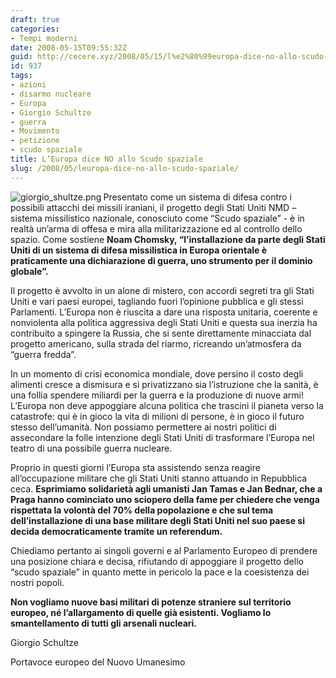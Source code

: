 ```yaml
---
draft: true
categories:
- Tempi moderni
date: 2008-05-15T09:55:32Z
guid: http://cecere.xyz/2008/05/15/l%e2%80%99europa-dice-no-allo-scudo-spaziale/
id: 937
tags:
- azioni
- disarmo nucleare
- Europa
- Giorgio Schultze
- guerra
- Movimento
- petizione
- scudo spaziale
title: L’Europa dice NO allo Scudo spaziale
slug: /2008/05/leuropa-dice-no-allo-scudo-spaziale/
---
```


<img src='http://cecere.xyz/wp-content/uploads/sites/3/2008/05/giorgio_shultze.png' alt='giorgio_shultze.png' align="left" />Presentato come un sistema di difesa contro i possibili attacchi dei missili iraniani, il progetto degli Stati Uniti NMD – sistema missilistico nazionale, conosciuto come “Scudo spaziale” - è in realtà un’arma di offesa e mira alla militarizzazione ed al controllo dello spazio. Come sostiene **Noam Chomsky, “l’installazione da parte degli Stati Uniti di un sistema di difesa missilistica in Europa orientale è praticamente una dichiarazione di guerra, uno strumento per il dominio globale”.** 

Il progetto è avvolto in un alone di mistero, con accordi segreti tra gli Stati Uniti e vari paesi europei, tagliando fuori l’opinione pubblica e gli stessi Parlamenti. L’Europa non è riuscita a dare una risposta unitaria, coerente e nonviolenta alla politica aggressiva degli Stati Uniti e questa sua inerzia ha contribuito a spingere la Russia, che si sente direttamente minacciata dal progetto americano, sulla strada del riarmo, ricreando un’atmosfera da “guerra fredda”.

In un momento di crisi economica mondiale, dove persino il costo degli alimenti cresce a dismisura e si privatizzano sia l’istruzione che la sanità, è una follia spendere miliardi per la guerra e la produzione di nuove armi! L’Europa non deve appoggiare alcuna politica che trascini il pianeta verso la catastrofe: qui è in gioco la vita di milioni di persone, è in gioco il futuro stesso dell’umanità. Non possiamo permettere ai nostri politici di assecondare la folle intenzione degli Stati Uniti di trasformare l’Europa nel teatro di una possibile guerra nucleare.

Proprio in questi giorni l’Europa sta assistendo senza reagire all’occupazione militare che gli Stati Uniti stanno attuando in Repubblica ceca. **Esprimiamo solidarietà agli umanisti Jan Tamas e Jan Bednar, che a Praga hanno cominciato uno sciopero della fame per chiedere che venga rispettata la volontà del 70% della popolazione e che sul tema dell’installazione di una base militare degli Stati Uniti nel suo paese si decida democraticamente tramite un referendum.** 

Chiediamo pertanto ai singoli governi e al Parlamento Europeo di prendere una posizione chiara e decisa, rifiutando di appoggiare il progetto dello “scudo spaziale” in quanto mette in pericolo la pace e la coesistenza dei nostri popoli.

**Non vogliamo nuove basi militari di potenze straniere sul territorio europeo, né l’allargamento di quelle già esistenti. Vogliamo lo smantellamento di tutti gli arsenali nucleari.** 

Giorgio Schultze
  
Portavoce europeo del Nuovo Umanesimo